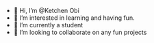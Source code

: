 - 👋 Hi, I’m @Ketchen Obi
- 👀 I’m interested in learning and having fun.
- 🌱 I’m currently a student
- 💞️ I’m looking to collaborate on any fun projects
  

<!---
Ketchenobi/Ketchenobi is a ✨ special ✨ repository because its `README.md` (this file) appears on your GitHub profile.
You can click the Preview link to take a look at your changes.
--->

